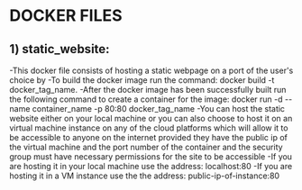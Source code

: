  <h1>DOCKER FILES</h1>

<h2>1) static_website:</h2>
   <p>-This docker file consists of hosting a static webpage on a port of the user's choice by </n>
   -To build the docker image run the command: docker build -t docker_tag_name. <n>
   -After the docker image has been successfully built run the following command to create a container for the image: docker run -d --name container_name -p 80:80 docker_tag_name <n>
   -You can host the static website either on your local machine or you can also choose to host it on an virtual machine instance on any of the cloud platforms which will allow it to be accessible to anyone on the 
    internet provided they have the public ip of the virtual machine and the port number of the container and the security group must have necessary permissions for the site to be accessible <n>
    -If you are hosting it in your local machine use the address: localhost:80 <n>
    -If you are hosting it in a VM instance use the the address: public-ip-of-instance:80 <n>
   </p>
